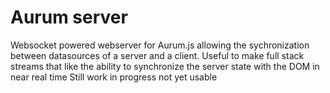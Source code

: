 # Aurum server
Websocket powered webserver for Aurum.js allowing the sychronization between datasources of a server and a client. Useful to make full stack streams that
like the ability to synchronize the server state with the DOM in near real time
Still work in progress not yet usable